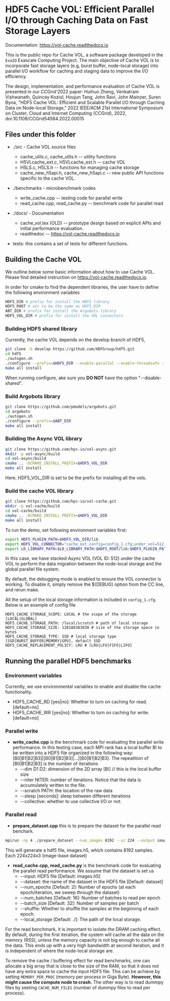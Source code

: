 # HDF5 Cache VOL: Efficient Parallel I/O through Caching Data on Fast Storage Layers

Documentation: https://vol-cache.readthedocs.io

This is the public repo for Cache VOL, a software package developed in the ```ExaIO``` Exascale Computing Project. The main objective of Cache VOL is to incorporate fast storage layers (e.g, burst buffer, node-local storage) into parallel I/O workflow for caching and staging data to improve the I/O efficiency. 

The design, implementation, and performance evaluation of Cache VOL is presented in our CCGrid'2022 paper: 
Huihuo Zheng, Venkatram Vishwanath, Quincey Koziol, Houjun Tang, John Ravi, John Mainzer, Suren Byna, "HDF5 Cache VOL: Efficient and Scalable Parallel
I/O through Caching Data on Node-local Storage," 2022 IEEE/ACM 21st International Symposium on Cluster, Cloud and Internet Computing (CCGrid), 2022, doi:10.1109/CCGrid54584.2022.00015

## Files under this folder
* ./src - Cache VOL source files
   * cache_utils.c, cache_utils.h --  utility functions
   * H5VLcache_ext.c, H5VLcache_ext.h -- cache VOL
   * H5LS.c, H5LS.h -- functions for managing cache storage
   * cache_new_h5api.h, cache_new_h5api.c -- new public API functions specific to the cache VOL. 
   
* ./benchmarks - microbenchmark codes
   * write_cache.cpp -- testing code for parallel write
   * read_cache.cpp, read_cache.py -- benchmark code for parallel read
   
* ./docs/ - Documentation
   * cache_vol.tex (OLD) -- prototype design based on explicit APIs and initial performance evaluation.
   * readthedoc -- https://vol-cache.readthedocs.io
* tests: this contains a set of tests for different functions. 

## Building the Cache VOL

We outline below some basic information about how to use Cache VOL. Please find detailed instruction on https://vol-cache.readthedocs.io. 

In order for cmake to find the dependent libraries, the user have to define the following environment variables
```bash
HDF5_DIR # prefix for install the HDF5 library
HDF5_ROOT # set to be the same as HDF5_DIR
ABT_DIR # prefix for install the Argobots library
HDF5_VOL_DIR # prefix for install the VOL connectors
```

### Building HDF5 shared library
Currently, the cache VOL depends on the develop branch of HDF5, 
```bash 
git clone -b develop https://github.com/HDFGroup/hdf5.git
cd hdf5
./autogen.sh
./configure --prefix=$HDF5_DIR --enable-parallel --enable-threadsafe --enable-unsupported CC=mpicc
make all install 
```
When running configure, ake sure you **DO NOT** have the option "--disable-shared". 

### Build Argobots library 
```bash
git clone https://github.com/pmodels/argobots.git
cd argobots
./autogen.sh
./configure --prefix=$ABT_DIR
make all install
```
### Building the Async VOL library
```bash
git clone https://github.com/hpc-io/vol-async.git
mkdir -p vol-async/build
cd vol-async/build
cmake .. -DCMAKE_INSTALL_PREFIX=$HDF5_VOL_DIR
make all install
```
Here, HDF5_VOL_DIR is set to be the prefix for installing all the vols. 

### Build the cache VOL library
```bash
git clone https://github.com/hpc-io/vol-cache.git
mkdir -p vol-cache/build
cd vol-cache/build
cmake .. -DCMAKE_INSTALL_PREFIX=$HDF5_VOL_DIR
make all install
```

To run the demo, set following environment variables first:
```bash
export HDF5_PLUGIN_PATH=$HDF5_VOL_DIR/lib
export HDF5_VOL_CONNECTOR="cache_ext config=config_1.cfg;under_vol=512;under_info={under_vol=0;under_info={}};"
export LD_LIBRARY_PATH=$LD_LIBRARY_PATH:$HDF5_ROOT/lib:$HDF5_PLUGIN_PATH
```
In this case, we have stacked Async VOL (VOL ID: 512) under the cache VOL to perform the data migration between the node-local storage and the global parallel file system. 

By default, the debugging mode is enabled to ensure the VOL connector is working. To disable it, simply remove the $(DEBUG) option from the CC line, and rerun make. 

All the setup of the local storage information is included in ```config_1.cfg```. Below is an example of config file
```config
HDF5_CACHE_STORAGE_SCOPE: LOCAL # the scope of the storage [LOCAL|GLOBAL]
HDF5_CACHE_STORAGE_PATH: /local/scratch # path of local storage
HDF5_CACHE_STORAGE_SIZE: 128188383838 # size of the storage space in bytes
HDF5_CACHE_STORAGE_TYPE: SSD # local storage type [SSD|BURST_BUFFER|MEMORY|GPU], default SSD
HDF5_CACHE_REPLACEMENT_POLICY: LRU # [LRU|LFU|FIFO|LIFO]
```

## Running the parallel HDF5 benchmarks
### Environment variables 
Currently, we use environmental variables to enable and disable the cache functionality. 
* HDF5_CACHE_RD [yes|no]: Whether to turn on caching for read. [default=no]
* HDF5_CACHE_WR [yes|no]: Whether to turn on caching for write. [default=no]

### Parallel write
* **write_cache.cpp** is the benchmark code for evaluating the parallel write performance. In this testing case, each MPI rank has a local
   buffer BI to be written into a HDF5 file organized in the following way: [B0|B1|B2|B3]|[B0|B1|B2|B3]|...|[B0|B1|B2|B3]. The repeatition of [B0|B1|B2|B3] is the number of iterations
   - --dim D1 D2: dimension of the 2D array [BI] // this is the local buffer size
   - --niter NITER: number of iterations. Notice that the data is accumulately written to the file. 
   - --scratch PATH: the location of the raw data
   - --sleep [seconds]: sleep between different iterations
   - --collective: whether to use collective I/O or not.
   
### Parallel read
* **prepare_dataset.cpp** this is to prepare the dataset for the parallel read benchark. 
```bash
mpirun -np 4 ./prepare_dataset --num_images 8192 --sz 224 --output images.h5
```
This will generate a hdf5 file, images.h5, which contains 8192 samples. Each 224x224x3 (image-base dataset)
* **read_cache.cpp, read_cache.py** is the benchmark code for evaluating the parallel read performance. We assume that the dataset is set us 
  - --input: HDF5 file [Default: images.h5]
  - --dataset: the name of the dataset in the HDF5 file [Default: dataset]
  - --num_epochs [Default: 2]: Number of epochs (at each epoch/iteration, we sweep through the dataset)
  - --num_batches [Default: 16]: Number of batches to read per epoch
  - --batch_size [Default: 32]: Number of samples per batch
  - --shuffle: Whether to shuffle the samples at the beginning of each epoch.
  - --local_storage [Default: ./]: The path of the local storage.

For the read benchmark, it is important to isolate the DRAM caching effect. By default, during the first iteration, the system will cache all the data on the memory (RSS), unless the memory capacity is not big enough to cache all the data. This ends up with a very high bandwidth at second iteration, and it is independent of where the node-local storage are.

To remove the cache / buffering effect for read benchmarks, one can allocate a big array that is close to the size of the RAM, so that it does not have any extra space to cache the input HDF5 file. This can be achieve by setting ```MEMORY_PER_PROC``` (memory per process in Giga Byte). **However, this might cause the compute node to crash.** The other way is to read dummpy files by seeting ```CACHE_NUM_FILES``` (number of dummpy files to read per process).

